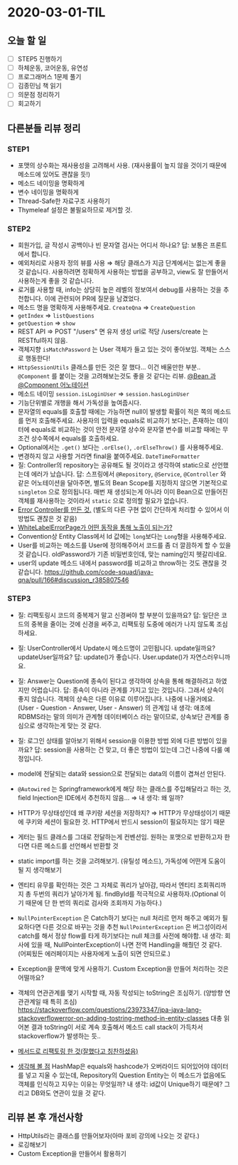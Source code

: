 # 2020-03-01-TIL

## 오늘 할 일

- [ ] STEP5 진행하기
- [ ] 하체운동, 코어운동, 유연성
- [ ] 프로그래머스 1문제 풀기
- [ ] 김종민님 책 읽기
- [ ] 의문점 정리하기
- [ ] 회고하기

## 다른분들 리뷰 정리

### STEP1

- 포맷의 상수화는 재사용성을 고려해서 사용. (재사용률이 높지 않을 것이기 때문에 메소드에 있어도 괜찮을 듯!)
- 메소드 네이밍을 명확하게
- 변수 네이밍을 명확하게
- Thread-Safe한 자료구조 사용하기
- Thymeleaf 설정은 불필요하므로 제거할 것.

### STEP2

- 회원가입, 글 작성시 공백이나 빈 문자열 검사는 어디서 하나요?
  답: 보통은 프론트에서 합니다.
- 예외처리로 사용자 정의 뷰를 사용 ⇒ 해당 클래스가 지금 단계에서는 없는게 좋을 것 같습니다.
  사용하려면 정확하게 사용하는 방법을 공부하고, view도 잘 만들어서 사용하는게 좋을 것 같습니다.
- 로거를 사용할 때, info는 상당히 높은 레벨의 정보여서 debug를 사용하는 것을 추천합니다.
  이에 관련되어 PR에 질문을 남겼었다.
- 메소드 명을 명확하게 사용해주세요. `CreateQna` ⇒ `CreateQuestion`
- `getIndex` ⇒ `listQuestions`
- `getQuestion` ⇒ `show`
- REST API ⇒ POST "/users" 면 유저 생성 url로 적당 /users/create 는 RESTful하지 않음.
- 객체지향 `isMatchPassword` 는 User 객체가 들고 있는 것이 좋아보임. 객체는 스스로 행동한다!
- `HttpSessionUtils` 클래스를 만든 것은 잘 했다... 이건 배울만한 부분..
  `@Component` 를 붙이는 것을 고려해보는것도 좋을 것 같다는 리뷰.
  [@Bean 과 @Component 어노테이션](https://galid1.tistory.com/494)
- 메소드 네이밍 `session.isLoginUser` ⇒ `session.hasLoginUser`
- 기능단위별로 개행을 해서 가독성을 높여줍시다.
- 문자열의 equals를 호출할 때에는 가능하면 null이 발생할 확률이 적은 쪽의 메소드를 먼저 호출해주세요.
  사용자의 입력을 equals로 비교하기 보다는, 존재하는 데이터에 equals로 비교하는 것이 안전
  문자열 상수와 문자열 변수를 비교할 때에는 무조건 상수쪽에서 equals를 호출하세요.
- Optional에서는 `.get()` 보다는 `.orElse()`, `.orElseThrow()` 를 사용해주세요.
- 변경하지 않고 사용할 거라면 final을 붙여주세요. `DateTimeFormatter`
- 질: Controller의 repository는 공유해도 될 것이라고 생각하여 static으로 선언했는데 에러가 났습니다.
  답: 스프링에서 `@Repository`, `@Service`, `@Controller` 와 같은 어노테이션을 달아주면, 별도의 Bean Scope를 지정하지 않으면 기본적으로 `singleton` 으로 정의됩니다. 매번 재 생성되는게 아니라 이미 Bean으로 만들어진 객체를 재사용하는 것이라서 `static` 으로  정의할 필요가 없습니다.
- [Error Controller를 만든 것.](https://github.com/code-squad/java-qna/pull/166#discussion_r385800316) (별도의 다른 구현 없이 간단하게 처리할 수 있어서 이 방법도 괜찮은 것 같음)
- [WhiteLabelErrorPage가 어떤 동작을 통해 노출이 되는가?](https://supawer0728.github.io/2019/04/04/spring-error-handling/)
- Convention상 Entity Class에서 Id 값에는 `long`보다는 `Long`형을 사용해주세요.
- User를 비교하는 메소드를 User에 정의해주어서 코드를 좀 더 깔끔하게 할 수 있을 것 같습니다.
  oldPassword가 기존 비밀번호인데, 맞는 naming인지 헷갈리네요.
- user의 update 메소드 내에서 password를 비교하고 throw하는 것도 괜찮을 것 같습니다.
  https://github.com/code-squad/java-qna/pull/166#discussion_r385807546

### STEP3

- 질: 리팩토링시 코드의 중복제거 말고 신경써야 할 부분이 있을까요?
  답: 일단은 코드의 중복을 줄이는 것에 신경을 써주고, 리팩토링 도중에 에러가 나지 않도록 조심하세요.
- 질: UserController에서 Update시 메소드명이 고민됩니다. update일까요? updateUser일까요?
  답: update()가 좋습니다. User.update()가 자연스러우니까요.
- 질: Answer는 Question에 종속이 된다고 생각하여 상속을 통해 해결하려고 하였지만 어렵습니다.
  답: 종속이 아니라 관계를 가지고 있는 것입니다. 그래서 상속이 좋지 않습니다. 객체의 상속은 다른 이유로 이루어집니다. 나중에 나올거에요. (User - Question - Answer, User - Answer) 의 관계임
  내 생각: 애초에 RDBMS라는 말의 의미가 관계형 데이터베이스 라는 말이므로, 상속보단 관계를 중심으로 생각하는게 맞는 것 같다.
- 질: 로그인 상태를 알아보기 위해서 session을 이용한 방법 외에 다른 방법이 있을까요?
  답: session을 사용하는 건 맞고, 더 좋은 방법이 있는데 그건 나중에 다룰 예정입니다.
- model에 전달되는 data와 session으로 전달되는 data의 이름이 겹쳐선 안된다.
- `@Autowired` 는 Springframework에게 해당 하는 클래스를 주입해달라고 하는 것, field Injection은 IDE에서 추천하지 않음... ⇒ 내 생각: 왜 일까?
- HTTP가 무상태성인데 왜 쿠키랑 세션을 저장하지? ⇒ HTTP가 무상태성이기 때문에 쿠키와 세션이 필요한 것. HTTP에서 반드시 session이 필요하지는 않기 때문
- 게터는 필드 클래스를 그대로 전달하는게 컨벤션임. 원하는 포맷으로 반환하고자 한다면 다른 메소드를 선언해서 반환할 것
- static import를 하는 것을 고려해보기. (유틸성 메소드), 가독성에 어떤게 도움이 될 지 생각해보기

- 엔티티 유무를 확인하는 것은 그 자체로 쿼리가 날아감, 따라서 엔티티 조회쿼리까지 총 두번의 쿼리가 날아가게 됨.
  findById를 적극적으로 사용하자.(Optional 이기 때문에 단 한 번의 쿼리로 검사와 조회까지 가능하다.)
- `NullPointerException` 은 Catch하기 보다는 null 처리르 먼저 해주고 예외가 필요하다면 다른 것으로 바꾸는 것을 추천
  `NullPointerException` 은 버그성이라서 catch를 해서 정상 flow를 타게 하기보다는 null 체크를 사전에 해야함.
  내 생각: 회사에 있을 때, NullPointerException이 나면 전역 Handling을 해줬던 것 같다. (어찌됬든 에러페이지는 사용자에게 노출이 되면 안되므로.)
- Exception을 문맥에 맞게 사용하기. Custom Exception을 만들어 처리하는 것은 어떨까요?
- 객체의 연관관계를 맺기 시작할 때, 자동 작성되는 toString은 조심하기. (양방향 연관관계일 때 특히 조심)
  https://stackoverflow.com/questions/23973347/jpa-java-lang-stackoverflowerror-on-adding-tostring-method-in-entity-classes
  대충 읽어본 결과 toString이 서로 계속 호출해서 메소드 call stack이 가득차서 stackoverflow가 발생하는 듯..
- [메서드로 리팩토링 한 것(잘했다고 칭찬하셨음)](https://github.com/code-squad/java-qna/pull/168#discussion_r385996354)
- [생각해 볼 점](https://github.com/code-squad/java-qna/pull/168#discussion_r385996709)
  HashMap은 equals와 hashcode가 오버라이드 되어있어야 데이터를 넣고 지울 수 있는데, Repository의 Question Entity는 이 메소드가 없음에도 객체를 인식하고 지우는 이유는 무엇일까?
  내 생각: id값이 Unique하기 때문에? 그리고 DB와도 연관이 있을 것 같다.

## 리뷰 본 후 개선사항

- HttpUtils라는 클래스를 만들어보자(아마 포비 강의에 나오는 것 같다.)
- 로깅해보기
- Custom Exception을 만들어서 활용하기